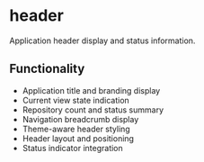 # header

Application header display and status information.

## Functionality
- Application title and branding display
- Current view state indication
- Repository count and status summary
- Navigation breadcrumb display
- Theme-aware header styling
- Header layout and positioning
- Status indicator integration